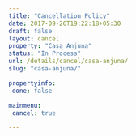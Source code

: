 ```yaml
---
title: "Cancellation Policy"
date: 2017-09-26T19:22:18+05:30
draft: false
layout: cancel
property: "Casa Anjuna"
status: "In Process"
url: /details/cancel/casa-anjuna/
slug: "casa-anjuna/"

propertyinfo:
 done: false

mainmenu:
 cancel: true

---
```



